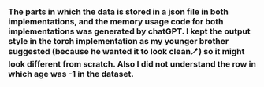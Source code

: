 ### The parts in which the data is stored in a json file in both implementations, and the memory usage code for both implementations was generated by chatGPT. I kept the output style in the torch implementation as my younger brother suggested (because he wanted it to look clean🪥) so it might look different from scratch. Also I did not understand the row in which age was -1 in the dataset.
